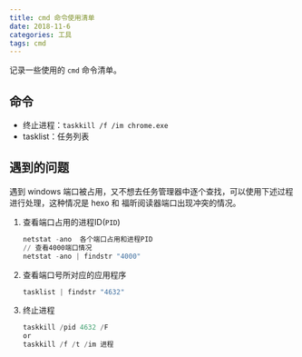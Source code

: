 ```yaml
---
title: cmd 命令使用清单
date: 2018-11-6
categories: 工具
tags: cmd
---
```


记录一些使用的 `cmd` 命令清单。

## 命令

- 终止进程：`taskkill /f /im chrome.exe `
- tasklist：任务列表

## 遇到的问题

遇到 windows 端口被占用，又不想去任务管理器中逐个查找，可以使用下述过程进行处理，这种情况是 hexo 和 福昕阅读器端口出现冲突的情况。

1. 查看端口占用的进程ID(`PID`)

   ```powershell
   netstat -ano  各个端口占用和进程PID
   // 查看4000端口情况
   netstat -ano | findstr "4000"
   ```

2. 查看端口号所对应的应用程序

   ```powershell
   tasklist | findstr "4632"
   ```

3. 终止进程

   ```powershell
   taskkill /pid 4632 /F
   or
   taskkill /f /t /im 进程
   ```


